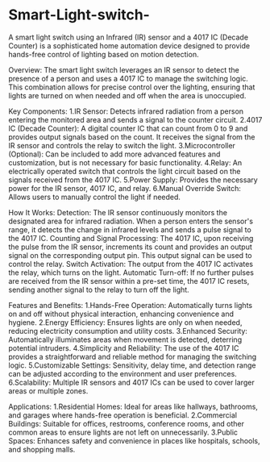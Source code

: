 # Smart-Light-switch-
A smart light switch using an Infrared (IR) sensor and a 4017 IC (Decade Counter) is a sophisticated home automation device designed to provide hands-free control of lighting based on motion detection. 

Overview:
The smart light switch leverages an IR sensor to detect the presence of a person and uses a 4017 IC to manage the switching logic. This combination allows for precise control over the lighting, ensuring that lights are turned on when needed and off when the area is unoccupied.

Key Components:
1.IR Sensor: Detects infrared radiation from a person entering the monitored area and sends a signal to the counter circuit.
2.4017 IC (Decade Counter): A digital counter IC that can count from 0 to 9 and provides output signals based on the count. It receives the signal from the IR sensor and controls the relay to switch the light.
3.Microcontroller (Optional): Can be included to add more advanced features and customization, but is not necessary for basic functionality.
4.Relay: An electrically operated switch that controls the light circuit based on the signals received from the 4017 IC.
5.Power Supply: Provides the necessary power for the IR sensor, 4017 IC, and relay.
6.Manual Override Switch: Allows users to manually control the light if needed.

How It Works:
Detection: The IR sensor continuously monitors the designated area for infrared radiation. When a person enters the sensor's range, it detects the change in infrared levels and sends a pulse signal to the 4017 IC.
Counting and Signal Processing: The 4017 IC, upon receiving the pulse from the IR sensor, increments its count and provides an output signal on the corresponding output pin. This output signal can be used to control the relay.
Switch Activation: The output from the 4017 IC activates the relay, which turns on the light.
Automatic Turn-off: If no further pulses are received from the IR sensor within a pre-set time, the 4017 IC resets, sending another signal to the relay to turn off the light.

Features and Benefits:
1.Hands-Free Operation: Automatically turns lights on and off without physical interaction, enhancing convenience and hygiene.
2.Energy Efficiency: Ensures lights are only on when needed, reducing electricity consumption and utility costs.
3.Enhanced Security: Automatically illuminates areas when movement is detected, deterring potential intruders.
4.Simplicity and Reliability: The use of the 4017 IC provides a straightforward and reliable method for managing the switching logic.
5.Customizable Settings: Sensitivity, delay time, and detection range can be adjusted according to the environment and user preferences.
6.Scalability: Multiple IR sensors and 4017 ICs can be used to cover larger areas or multiple zones.

Applications:
1.Residential Homes: Ideal for areas like hallways, bathrooms, and garages where hands-free operation is beneficial.
2.Commercial Buildings: Suitable for offices, restrooms, conference rooms, and other common areas to ensure lights are not left on unnecessarily.
3.Public Spaces: Enhances safety and convenience in places like hospitals, schools, and shopping malls.
